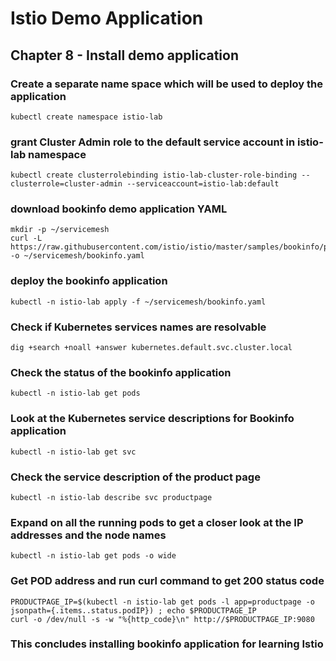 # Istio Demo Application 

## Chapter 8 - Install demo application

### Create a separate name space which will be used to deploy the application

```
kubectl create namespace istio-lab
```

### grant Cluster Admin role to the default service account in istio-lab namespace

```
kubectl create clusterrolebinding istio-lab-cluster-role-binding --clusterrole=cluster-admin --serviceaccount=istio-lab:default
```

### download bookinfo demo application YAML

```
mkdir -p ~/servicemesh
curl -L https://raw.githubusercontent.com/istio/istio/master/samples/bookinfo/platform/kube/bookinfo.yaml -o ~/servicemesh/bookinfo.yaml
```

### deploy the bookinfo application

```
kubectl -n istio-lab apply -f ~/servicemesh/bookinfo.yaml
```

### Check if Kubernetes services names are resolvable

```
dig +search +noall +answer kubernetes.default.svc.cluster.local
```

###  Check the status of the bookinfo application
```
kubectl -n istio-lab get pods
```

### Look at the Kubernetes service descriptions for Bookinfo application

```
kubectl -n istio-lab get svc
```

### Check the service description of the product page

```
kubectl -n istio-lab describe svc productpage
```

### Expand on all the running pods to get a closer look at the IP addresses and the node names

```
kubectl -n istio-lab get pods -o wide
```

### Get POD address and run curl command to get 200 status code

```
PRODUCTPAGE_IP=$(kubectl -n istio-lab get pods -l app=productpage -o jsonpath={.items..status.podIP}) ; echo $PRODUCTPAGE_IP
curl -o /dev/null -s -w "%{http_code}\n" http://$PRODUCTPAGE_IP:9080
```

### This concludes installing bookinfo application for learning Istio